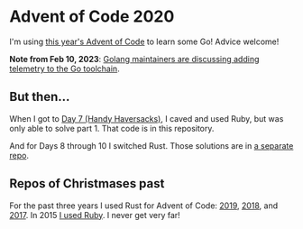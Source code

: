 # Advent of Code 2020 

I'm using [this year's Advent of Code](https://adventofcode.com/2020/) to learn some Go! Advice welcome! 

**Note from Feb 10, 2023**: [Golang maintainers are discussing adding telemetry to the Go toolchain](https://github.com/golang/go/discussions/58409).

## But then...

When I got to [Day 7 (Handy Haversacks)](https://adventofcode.com/2020/day/7), I caved and used Ruby, but was only able to solve part 1. That code is in this repository.

And for Days 8 through 10 I switched Rust. Those solutions are in [a separate repo](https://github.com/sts10/advent-of-code-2020-rust).

## Repos of Christmases past

For the past three years I used Rust for Advent of Code: [2019](https://github.com/sts10/advent-of-code-2019), [2018](https://github.com/sts10/advent-of-code-2018), and [2017](https://github.com/sts10/advent-of-code-2017). In 2015 [I used Ruby](https://github.com/sts10/advent_of_code). I never get very far!
